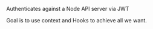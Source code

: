 Authenticates against a Node API server via JWT

Goal is to use context and Hooks to achieve all we want.
